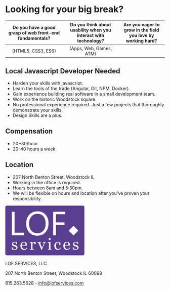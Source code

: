 # Looking for your big break?

Do you have a good grasp of web front-end fundamentals? | Do you think about usability when you interact with technology? | Are you eager to grow in the field you love by working hard?
:---:|:---:|:---:
(HTML5, CSS3, ES6) | (Apps, Web, Games, ATM) | 

## Local Javascript Developer Needed
* Harden your skills with javascript.
* Learn the tools of the trade (Angular, Git, NPM, Docker).
* Gain experience building real software in a small development team.
* Work on the historic Woodstock square.
* No professional experience required. Just a few projects that thoroughly demonstrate your skills.
* Design Skills are a plus.

## Compensation
* 20$-30$/hour
* 20-40 hours a week

## Location 
* 207 North Benton Street, Woodstock IL
* Working in the office is required.
* Hours between 8am and 5:30pm.
* We will be flexible on hours and location after you've proven your responsibility.


<img src="img/LOFLOGO-alt.svg" width="250px" alt="LOF LOGO" />

LOF.SERVICES, LLC

207 North Benton Street, Woodstock IL 60098

815.263.5628 - info@lofservices.com
